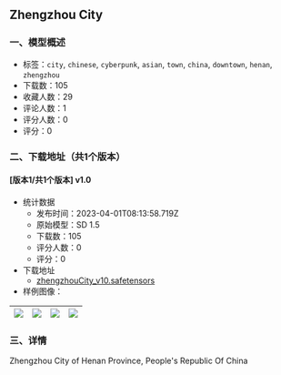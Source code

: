## Zhengzhou City
### 一、模型概述

- 标签：`city`, `chinese`, `cyberpunk`, `asian`, `town`, `china`, `downtown`, `henan`, `zhengzhou`
- 下载数：105
- 收藏人数：29
- 评论人数：1
- 评分人数：0
- 评分：0

### 二、下载地址（共1个版本）

#### [版本1/共1个版本] v1.0

- 统计数据
  - 发布时间：2023-04-01T08:13:58.719Z
  - 原始模型：SD 1.5
  - 下载数：105
  - 评分人数：0
  - 评分：0
- 下载地址
  - [zhengzhouCity_v10.safetensors](https://civitai.com/api/download/models/33025)
- 样例图像：

| <img src="https://image.civitai.com/xG1nkqKTMzGDvpLrqFT7WA/ff676e7b-26c5-48ba-bbbf-1b17629afa00/width=450/376271.jpeg" /> | <img src="https://image.civitai.com/xG1nkqKTMzGDvpLrqFT7WA/1f8d18da-7754-4ba6-d8f7-7a7d8caf7c00/width=450/376287.jpeg" /> | <img src="https://image.civitai.com/xG1nkqKTMzGDvpLrqFT7WA/175fd526-5819-410d-7b10-6963aec6b900/width=450/376286.jpeg" /> | <img src="https://image.civitai.com/xG1nkqKTMzGDvpLrqFT7WA/403b0999-2284-4bb8-01f4-7c5b45c66900/width=450/376285.jpeg" /> |
| ---- | ---- | ---- | ---- |


### 三、详情
<p>Zhengzhou City of Henan Province, People's Republic Of China</p>